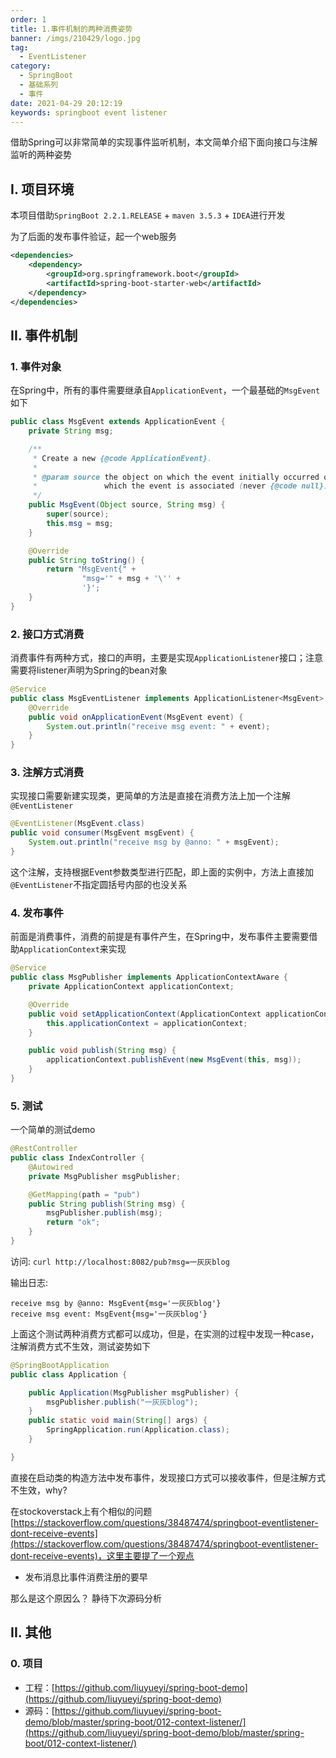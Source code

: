 ```yaml
---
order: 1
title: 1.事件机制的两种消费姿势
banner: /imgs/210429/logo.jpg
tag: 
  - EventListener
category: 
  - SpringBoot
  - 基础系列
  - 事件
date: 2021-04-29 20:12:19
keywords: springboot event listener
---
```


借助Spring可以非常简单的实现事件监听机制，本文简单介绍下面向接口与注解监听的两种姿势

<!-- more -->

## I. 项目环境

本项目借助`SpringBoot 2.2.1.RELEASE` + `maven 3.5.3` + `IDEA`进行开发

为了后面的发布事件验证，起一个web服务

```xml
<dependencies>
    <dependency>
        <groupId>org.springframework.boot</groupId>
        <artifactId>spring-boot-starter-web</artifactId>
    </dependency>
</dependencies>
```

## II. 事件机制

### 1. 事件对象

在Spring中，所有的事件需要继承自`ApplicationEvent`，一个最基础的`MsgEvent`如下

```java
public class MsgEvent extends ApplicationEvent {
    private String msg;

    /**
     * Create a new {@code ApplicationEvent}.
     *
     * @param source the object on which the event initially occurred or with
     *               which the event is associated (never {@code null})
     */
    public MsgEvent(Object source, String msg) {
        super(source);
        this.msg = msg;
    }

    @Override
    public String toString() {
        return "MsgEvent{" +
                "msg='" + msg + '\'' +
                '}';
    }
}
```

### 2. 接口方式消费

消费事件有两种方式，接口的声明，主要是实现`ApplicationListener`接口；注意需要将listener声明为Spring的bean对象

```java
@Service
public class MsgEventListener implements ApplicationListener<MsgEvent> {
    @Override
    public void onApplicationEvent(MsgEvent event) {
        System.out.println("receive msg event: " + event);
    }
}
```

### 3. 注解方式消费

实现接口需要新建实现类，更简单的方法是直接在消费方法上加一个注解`@EventListener`

```java
@EventListener(MsgEvent.class)
public void consumer(MsgEvent msgEvent) {
    System.out.println("receive msg by @anno: " + msgEvent);
}
```

这个注解，支持根据Event参数类型进行匹配，即上面的实例中，方法上直接加`@EventListener`不指定圆括号内部的也没关系

### 4. 发布事件

前面是消费事件，消费的前提是有事件产生，在Spring中，发布事件主要需要借助`ApplicationContext`来实现

```java
@Service
public class MsgPublisher implements ApplicationContextAware {
    private ApplicationContext applicationContext;

    @Override
    public void setApplicationContext(ApplicationContext applicationContext) throws BeansException {
        this.applicationContext = applicationContext;
    }

    public void publish(String msg) {
        applicationContext.publishEvent(new MsgEvent(this, msg));
    }
}
```

### 5. 测试

一个简单的测试demo

```java
@RestController
public class IndexController {
    @Autowired
    private MsgPublisher msgPublisher;

    @GetMapping(path = "pub")
    public String publish(String msg) {
        msgPublisher.publish(msg);
        return "ok";
    }
}
```

访问: `curl http://localhost:8082/pub?msg=一灰灰blog`

输出日志:

```
receive msg by @anno: MsgEvent{msg='一灰灰blog'}
receive msg event: MsgEvent{msg='一灰灰blog'}
```

上面这个测试两种消费方式都可以成功，但是，在实测的过程中发现一种case，注解消费方式不生效，测试姿势如下

```java
@SpringBootApplication
public class Application {

    public Application(MsgPublisher msgPublisher) {
        msgPublisher.publish("一灰灰blog");
    }
    public static void main(String[] args) {
        SpringApplication.run(Application.class);
    }

}
```

直接在启动类的构造方法中发布事件，发现接口方式可以接收事件，但是注解方式不生效，why?

在stockoverstack上有个相似的问题 [https://stackoverflow.com/questions/38487474/springboot-eventlistener-dont-receive-events](https://stackoverflow.com/questions/38487474/springboot-eventlistener-dont-receive-events)，这里主要提了一个观点

- 发布消息比事件消费注册的要早

那么是这个原因么？ 静待下次源码分析


## II. 其他

### 0. 项目

- 工程：[https://github.com/liuyueyi/spring-boot-demo](https://github.com/liuyueyi/spring-boot-demo)
- 源码：[https://github.com/liuyueyi/spring-boot-demo/blob/master/spring-boot/012-context-listener/](https://github.com/liuyueyi/spring-boot-demo/blob/master/spring-boot/012-context-listener/)

